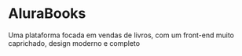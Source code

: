 # AluraBooks
Uma plataforma focada em vendas de livros, com um front-end muito caprichado, design moderno e completo
